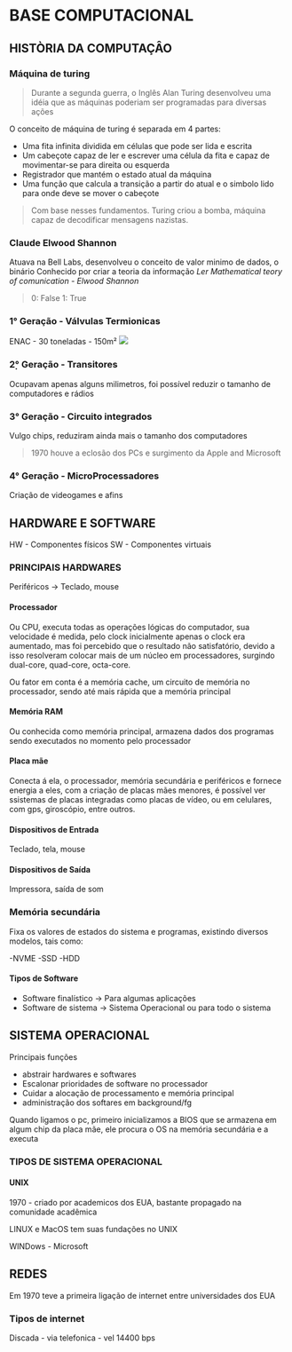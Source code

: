 # BASE COMPUTACIONAL 

## HISTÒRIA DA COMPUTAÇÂO 

### Máquina de turing

> Durante a segunda guerra, o Inglês Alan Turing desenvolveu uma idéia que as máquinas poderiam ser programadas para diversas ações

O conceito de máquina de turing é separada em 4 partes:

- Uma fita infinita dividida em células que pode ser lida e escrita
- Um cabeçote capaz de ler e escrever uma célula da fita e capaz de movimentar-se para direita ou esquerda
- Registrador que mantém o estado atual da máquina
- Uma função que calcula a transição a partir do atual e o simbolo lido para onde deve se mover o cabeçote

> Com base nesses fundamentos. Turing criou a bomba, máquina capaz de decodificar mensagens nazistas.

### Claude Elwood Shannon

Atuava na Bell Labs, desenvolveu o conceito de valor minimo de dados, o binário
Conhecido por criar a teoria da informação
_Ler Mathematical teory of comunication - Elwood Shannon_

> 0: False 
> 1: True


### 1° Geração - Válvulas Termionicas

ENAC - 30 toneladas - 150m²
<img src='https://stecine.azureedge.net/repositorio/00212ti/00403/img/img-01.jpg'/>

### 2̣° Geração - Transitores 

Ocupavam apenas alguns milimetros, foi possível reduzir o tamanho de computadores  e rádios

### 3° Geração - Circuito integrados

Vulgo chips, reduziram ainda mais o  tamanho dos computadores

> 1970 houve a eclosão dos PCs e surgimento da Apple and Microsoft


### 4° Geração - MicroProcessadores 

Criação de videogames e afins

## HARDWARE E SOFTWARE

HW - Componentes físicos
SW - Componentes virtuais 

### PRINCIPAIS HARDWARES

Periféricos -> Teclado, mouse

#### Processador 

 Ou CPU, executa todas as operações lógicas do computador, sua velocidade é medida, pelo clock
inicialmente apenas o clock era aumentado, mas foi percebido que o resultado não satisfatório, devido a isso resolveram colocar mais
de um núcleo em processadores, surgindo dual-core, quad-core, octa-core. 

Ou fator em conta é a memória cache, um circuito de memória no processador, sendo até mais rápida que a memória principal

#### Memória RAM

Ou conhecida como memória principal, armazena dados dos programas sendo executados no momento pelo processador 

#### Placa mãe 

Conecta á ela, o processador, memória secundária e periféricos e fornece energia a eles, com a criação de placas mães menores, é possível ver ssistemas de placas integradas como placas de vídeo, ou em celulares, com gps, giroscópio, entre outros. 

#### Dispositivos de Entrada 

Teclado, tela, mouse

#### Dispositivos de Saída 

Impressora, saída de som

### Memória secundária 

Fixa os valores de estados do sistema e programas, existindo diversos modelos, tais como:

-NVME
-SSD
-HDD

#### Tipos de Software

- Software finalístico -> Para algumas aplicações
- Software de sistema -> Sistema Operacional ou para todo o sistema


## SISTEMA OPERACIONAL

Principais funções 

- abstrair hardwares e softwares
- Escalonar prioridades de software no processador
- Cuidar a alocação de processamento e memória principal
- administração dos softares em background/fg

Quando ligamos o pc, primeiro inicializamos a BIOS que se armazena em algum chip da placa mãe, ele procura o OS na memória secundária e a executa

### TIPOS DE SISTEMA OPERACIONAL

#### UNIX

1970 - criado por academicos dos EUA, bastante propagado na comunidade acadêmica

LINUX e MacOS tem suas fundações no UNIX

WINDows - Microsoft

## REDES 

Em 1970 teve a primeira ligação de internet entre universidades dos EUA

### Tipos de internet

Discada - via telefonica - vel 14400 bps

